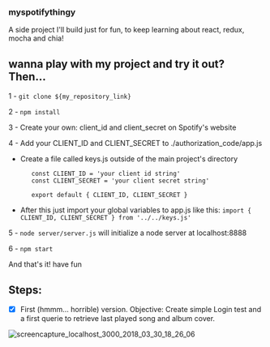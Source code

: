 ### myspotifythingy

A side project I'll build just for fun, to keep learning about react, redux, mocha and chia!

## wanna play with my project and try it out? Then...

1 - `git clone ${my_repository_link}`

2 - `npm install`

3 - Create your own: client_id and client_secret on Spotify's website

4 - Add your CLIENT_ID and CLIENT_SECRET to ./authorization_code/app.js

* Create a file called keys.js outside of the main project's directory

  ```
     const CLIENT_ID = 'your client id string'
     const CLIENT_SECRET = 'your client secret string'

     export default { CLIENT_ID, CLIENT_SECRET }
  ```

* After this just import your global variables to app.js like this:
  `import { CLIENT_ID, CLIENT_SECRET } from '../../keys.js'`

5 - `node server/server.js` will initialize a node server at localhost:8888

6 - `npm start`

And that's it! have fun


## Steps:

- [x] First (hmmm... horrible) version. Objective: Create simple Login test and a first querie to retrieve last played song and album cover.

<img src="https://image.ibb.co/ccqyqS/screencapture_localhost_3000_2018_03_30_18_26_06.png" alt="screencapture_localhost_3000_2018_03_30_18_26_06" border="0">
